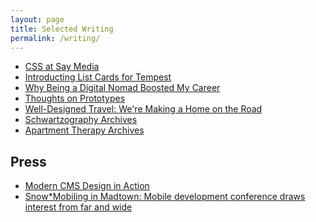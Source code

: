 ```yaml
---
layout: page
title: Selected Writing
permalink: /writing/
---
```

<ul>
  <li><a href="http://www.saydaily.com/2014/09/css-at-say-media">CSS at Say Media</a></li>
  <li><a href="http://www.saydaily.com/2014/11/list-cards-for-tempest">Introducting List Cards for Tempest</a></li>
  <li><a href="http://schwartzography.com/why-being-a-digital-nomad-has-boosted-my- <li>career/">Why Being a Digital Nomad Boosted My Career</a></li>
  <li><a href="http://schwartzography.com/prototype-camp/">Thoughts on Prototypes</a></li>
  <li><a href="http://www.apartmenttherapy.com/well-designed-travel-making-a-163949">Well-Designed Travel: We're Making a Home on the Road</a></li>
  <li><a href="http://schwartzography.com">Schwartzography Archives</a></li>
  <li><a href="http://www.apartmenttherapy.com/authors/smith">Apartment Therapy Archives</a></li>
</ul>

<h2>Press</h2>

<ul>
  <li><a href="http://www.saydaily.com/2014/09/saymedia-at-sassconf">Modern CMS Design in Action</a></li>
  <li><a href="http://www.ibmadison.com/In-Business-Madison/January-2013/SnowMobiling-in-Madtown-Mobile-development-conference-draws-interest-from-far-and-wide/">Snow*Mobiling in Madtown: Mobile development conference draws interest from far and wide</a></li>
</ul>